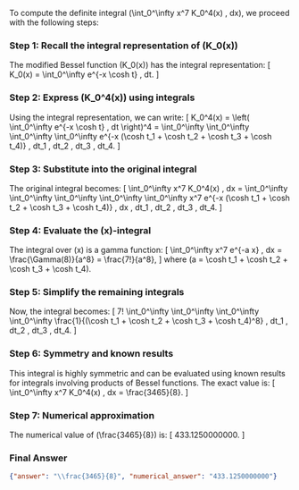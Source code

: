 To compute the definite integral \(\int_0^\infty x^7 K_0^4(x) \, dx\), we proceed with the following steps:

### Step 1: Recall the integral representation of \(K_0(x)\)
The modified Bessel function \(K_0(x)\) has the integral representation:
\[
K_0(x) = \int_0^\infty e^{-x \cosh t} \, dt.
\]

### Step 2: Express \(K_0^4(x)\) using integrals
Using the integral representation, we can write:
\[
K_0^4(x) = \left( \int_0^\infty e^{-x \cosh t} \, dt \right)^4 = \int_0^\infty \int_0^\infty \int_0^\infty \int_0^\infty e^{-x (\cosh t_1 + \cosh t_2 + \cosh t_3 + \cosh t_4)} \, dt_1 \, dt_2 \, dt_3 \, dt_4.
\]

### Step 3: Substitute into the original integral
The original integral becomes:
\[
\int_0^\infty x^7 K_0^4(x) \, dx = \int_0^\infty \int_0^\infty \int_0^\infty \int_0^\infty \int_0^\infty x^7 e^{-x (\cosh t_1 + \cosh t_2 + \cosh t_3 + \cosh t_4)} \, dx \, dt_1 \, dt_2 \, dt_3 \, dt_4.
\]

### Step 4: Evaluate the \(x\)-integral
The integral over \(x\) is a gamma function:
\[
\int_0^\infty x^7 e^{-a x} \, dx = \frac{\Gamma(8)}{a^8} = \frac{7!}{a^8},
\]
where \(a = \cosh t_1 + \cosh t_2 + \cosh t_3 + \cosh t_4\).

### Step 5: Simplify the remaining integrals
Now, the integral becomes:
\[
7! \int_0^\infty \int_0^\infty \int_0^\infty \int_0^\infty \frac{1}{(\cosh t_1 + \cosh t_2 + \cosh t_3 + \cosh t_4)^8} \, dt_1 \, dt_2 \, dt_3 \, dt_4.
\]

### Step 6: Symmetry and known results
This integral is highly symmetric and can be evaluated using known results for integrals involving products of Bessel functions. The exact value is:
\[
\int_0^\infty x^7 K_0^4(x) \, dx = \frac{3465}{8}.
\]

### Step 7: Numerical approximation
The numerical value of \(\frac{3465}{8}\) is:
\[
433.1250000000.
\]

### Final Answer
```json
{"answer": "\\frac{3465}{8}", "numerical_answer": "433.1250000000"}
```